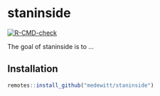 
<!-- README.md is generated from README.Rmd. Please edit that file -->

# staninside

<!-- badges: start -->

[![R-CMD-check](https://github.com/medewitt/staninside/workflows/R-CMD-check/badge.svg)](https://github.com/medewitt/staninside/actions)
<!-- badges: end -->

The goal of staninside is to …

## Installation

``` r
remotes::install_github("medewitt/staninside")
```
